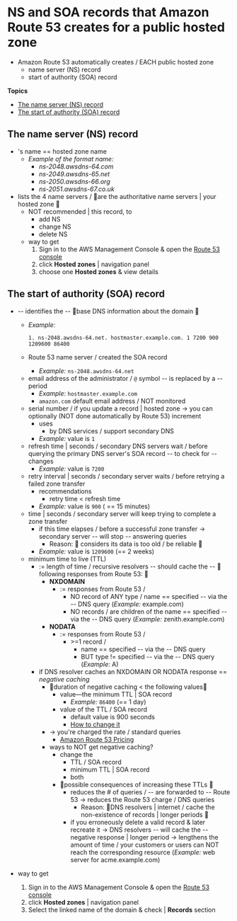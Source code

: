 # NS and SOA records that Amazon Route 53 creates for a public hosted zone<a name="SOA-NSrecords"></a>

* Amazon Route 53 automatically creates / EACH public hosted zone
  * name server \(NS\) record
  * start of authority \(SOA\) record 

**Topics**
+ [The name server \(NS\) record](#NSrecords)
+ [The start of authority \(SOA\) record](#SOArecords)

## The name server \(NS\) record<a name="NSrecords"></a>

* 's name == hosted zone name
  * _Example of the format name:_
    * *ns\-2048\.awsdns\-64\.com*
    * *ns\-2049\.awsdns\-65\.net*
    * *ns\-2050\.awsdns\-66\.org*
    * *ns\-2051\.awsdns\-67\.co\.uk*
* lists the 4 name servers / 👀are the authoritative name servers | your hosted zone 👀
  * NOT recommended | this record, to
    * add NS
    * change NS
    * delete NS
  * way to get
    1. Sign in to the AWS Management Console & open the [Route 53 console](https://console.aws.amazon.com/route53/)
    1. click **Hosted zones** | navigation panel
    1. choose one **Hosted zones** & view details

## The start of authority \(SOA\) record<a name="SOArecords"></a>

* -- identifies the -- 👀base DNS information about the domain 👀
  * _Example:_

    ```
    1. ns-2048.awsdns-64.net. hostmaster.example.com. 1 7200 900 1209600 86400
    ```
  * Route 53 name server / created the SOA record
    * _Example:_ `ns-2048.awsdns-64.net`
  + email address of the administrator / `@` symbol -- is replaced by a -- period
    + _Example:_ `hostmaster.example.com`
    + `amazon.com` default email address / NOT monitored
  + serial number / if you update a record | hosted zone -> you can optionally (NOT done automatically by Route 53) increment
    + uses
      + by DNS services / support secondary DNS
    + _Example:_ value is `1`
  + refresh time | seconds / secondary DNS servers wait / before querying the primary DNS server's SOA record -- to check for -- changes
    + _Example:_ value is `7200`
  + retry interval | seconds / secondary server waits / before retrying a failed zone transfer
    + recommendations
      + retry time < refresh time
    + _Example:_ value is `900` \( == 15 minutes\) 
  + time | seconds / secondary server will keep trying to complete a zone transfer
    + if this time elapses / before a successful zone transfer -> secondary server -- will stop -- answering queries
      + Reason: 🧠 considers its data is too old / be reliable 🧠
    + _Example:_ value is `1209600` \(== 2 weeks\)
  + minimum time to live \(TTL\)
    + := length of time / recursive resolvers -- should cache the -- 👀 following responses from Route 53: 👀
      + **NXDOMAIN**
        + := responses from Route 53 / 
          + NO record of ANY type / name == specified -- via the -- DNS query (_Example:_ example\.com)
          + NO records / are children of the name == specified -- via the -- DNS query (_Example:_ zenith\.example\.com)
      + **NODATA**
        + := responses from Route 53 /
          + \>=1  record / 
            + name == specified -- via the -- DNS query
            + BUT type != specified -- via the -- DNS query \(_Example:_ A\)
    + if DNS resolver caches an NXDOMAIN OR NODATA response == *negative caching*
      + 👀duration of negative caching < the following values👀 
        + value—the minimum TTL | SOA record 
          + _Example:_ `86400` \(== 1 day\)
        + value of the TTL / SOA record
          + default value is 900 seconds
          + [How to change it](resource-record-sets-editing.md)
      + -> you're charged the rate / standard queries
        + [Amazon Route 53 Pricing](http://aws.amazon.com/route53/pricing/)
      + ways to NOT get negative caching?
        + change the
          + TTL / SOA record
          + minimum TTL | SOA record
          + both
        + 👀possible consequences of increasing these TTLs 👀
          + reduces the # of queries / -- are forwarded to -- Route 53 -> reduces the Route 53 charge / DNS queries 
            + Reason: 🧠DNS resolvers | internet / cache the non\-existence of records | longer periods 🧠
          + if you erroneously delete a valid record & later recreate it -> DNS resolvers -- will cache the -- negative response | longer period -> lengthens the amount of time / your customers or users can NOT reach the corresponding resource (_Example:_ web server for acme\.example\.com) 

* way to get
  1. Sign in to the AWS Management Console & open the [Route 53 console](https://console.aws.amazon.com/route53/)
  1. click **Hosted zones** | navigation panel
  1. Select the linked name of the domain & check | **Records** section